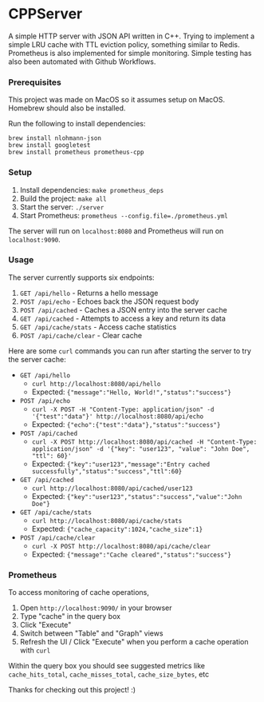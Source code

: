 # CPPServer

A simple HTTP server with JSON API written in C++. Trying to implement a simple LRU cache with TTL eviction policy, something similar to Redis. Prometheus is also implemented for simple monitoring. Simple testing has also been automated with Github Workflows.

### Prerequisites

This project was made on MacOS so it assumes setup on MacOS. Homebrew should also be installed.

Run the following to install dependencies:

```
brew install nlohmann-json
brew install googletest
brew install prometheus prometheus-cpp
```

### Setup

1. Install dependencies: `make prometheus_deps`
2. Build the project: `make all`
3. Start the server: `./server`
4. Start Prometheus: `prometheus --config.file=./prometheus.yml`

The server will run on `localhost:8080` and Prometheus will run on `localhost:9090`.

### Usage

The server currently supports six endpoints:

1. `GET /api/hello` - Returns a hello message
2. `POST /api/echo` - Echoes back the JSON request body
3. `POST /api/cached` - Caches a JSON entry into the server cache
4. `GET /api/cached` - Attempts to access a key and return its data
5. `GET /api/cache/stats` - Access cache statistics
6. `POST /api/cache/clear` - Clear cache

Here are some `curl` commands you can run after starting the server to try the server cache:

- `GET /api/hello`
  - `curl http://localhost:8080/api/hello`
  - Expected: `{"message":"Hello, World!","status":"success"}`
- `POST /api/echo`
  - `curl -X POST -H "Content-Type: application/json" -d '{"test":"data"}' http://localhost:8080/api/echo`
  - Expected: `{"echo":{"test":"data"},"status":"success"}`
- `POST /api/cached`
  - `curl -X POST http://localhost:8080/api/cached -H "Content-Type: application/json" -d '{"key": "user123", "value": "John Doe", "ttl": 60}'`
  - Expected: `{"key":"user123","message":"Entry cached successfully","status":"success","ttl":60}`
- `GET /api/cached`
  - `curl http://localhost:8080/api/cached/user123`
  - Expected: `{"key":"user123","status":"success","value":"John Doe"}`
- `GET /api/cache/stats`
  - `curl http://localhost:8080/api/cache/stats`
  - Expected: `{"cache_capacity":1024,"cache_size":1}`
- `POST /api/cache/clear`
  - `curl -X POST http://localhost:8080/api/cache/clear`
  - Expected: `{"message":"Cache cleared","status":"success"}`

### Prometheus

To access monitoring of cache operations,

1. Open `http://localhost:9090/` in your browser
2. Type "cache" in the query box
3. Click "Execute"
4. Switch between "Table" and "Graph" views
5. Refresh the UI / Click "Execute" when you perform a cache operation with `curl`

Within the query box you should see suggested metrics like `cache_hits_total`, `cache_misses_total`, `cache_size_bytes`, etc

Thanks for checking out this project! :)
